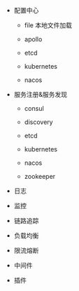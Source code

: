 * 配置中心
  
  * file 本地文件加载
  
  * apollo
  
  * etcd
  
  * kubernetes
  
  * nacos

* 服务注册&服务发现
  
  * consul
  
  * discovery
  
  * etcd
  
  * kubernetes
  
  * nacos
  
  * zookeeper

* 日志

* 监控

* 链路追踪

* 负载均衡

* 限流熔断

* 中间件

* 插件
